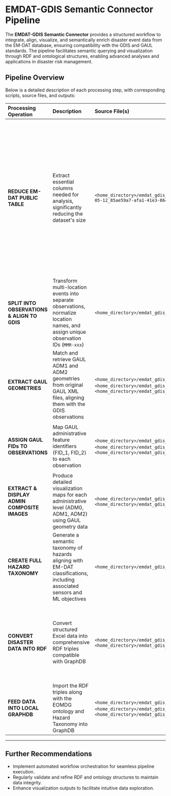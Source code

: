 # EMDAT-GDIS Semantic Connector Pipeline

The **EMDAT-GDIS Semantic Connector** provides a structured workflow to integrate, align, visualize, and semantically enrich disaster event data from the EM-DAT database, ensuring compatibility with the GDIS and GAUL standards. The pipeline facilitates semantic querying and visualization through RDF and ontological structures, enabling advanced analyses and applications in disaster risk management.

## Pipeline Overview

Below is a detailed description of each processing step, with corresponding scripts, source files, and outputs:

| Processing Operation                         | Description                                                                                                                         | Source File(s)                                                                                                                                                                                                                                                              | Destination File(s)                                                                                                                                                                                                                                                         | Script Name / API                                                        | Remarks                                                                                                                                                                                                                                                                                                                                  |
| :------------------------------------------- | :---------------------------------------------------------------------------------------------------------------------------------- | :-------------------------------------------------------------------------------------------------------------------------------------------------------------------------------------------------------------------------------------------------------------------------- | :-------------------------------------------------------------------------------------------------------------------------------------------------------------------------------------------------------------------------------------------------------------------------- | :----------------------------------------------------------------------- | :--------------------------------------------------------------------------------------------------------------------------------------------------------------------------------------------------------------------------------------------------------------------------------------------------------------------------------------- |
| **REDUCE EM-DAT PUBLIC TABLE**               | Extract essential columns needed for analysis, significantly reducing the dataset's size                                            | `<home_directory>/emdat_gdis_semantic_connector/Data/<br>public_emdat_custom_request_2024-05-12_85ae59a7-afa1-41e3-8642-596f53c2731a.xlsx`                                                                                                                                      | `<home_directory>/emdat_gdis_semantic_connector/Data/public_emdat_reduced.xlsx`                                                                                                                                                                                             | `reduce_emdat.py`                                                        | Retained columns:<br/>`DisNo., Classification Key, External IDs, Event Name, ISO, Country, Subregion, Region, Location, Origin, Associated Types, Latitude, Longitude, River Basin, Start Year, Start Month, Start Day, End Year, End Month, End Day, Admin Units (adm1_code, adm1_name, adm2_code, adm2_name), Entry Date, Last Update` |
| **SPLIT INTO OBSERVATIONS & ALIGN TO GDIS**  | Transform multi-location events into separate observations, normalize location names, and assign unique observation IDs (`MMR-xxx`) | `<home_directory>/emdat_gdis_semantic_connector/Data/public_emdat_reduced.xlsx`                                                                                                                                                                                             | `<home_directory>/emdat_gdis_semantic_connector/Data/public_emdat_gdis_aligned.xlsx`                                                                                                                                                                                        | `emdat2gdis.py`                                                          | Handles spell normalization and creates standardized IDs for observations linked via `DisNo.`                                                                                                                                                                                                                                            |
| **EXTRACT GAUL GEOMETRIES**                  | Match and retrieve GAUL ADM1 and ADM2 geometries from original GAUL XML files, aligning them with the GDIS observations             | `<home_directory>/emdat_gdis_semantic_connector/Data/public_emdat_gdis_aligned.xlsx`,<br/>`<home_directory>/emdat_gdis_semantic_connector/Data/g2015_2014_1.xml`, </br> `<home_directory>/emdat_gdis_semantic_connector/Data/g2015_2014_2.xml`                              | `<home_directory>/emdat_gdis_semantic_connector/Data/g2015_2014_1_geom_extract.xml`,<br/>`<home_directory>/emdat_gdis_semantic_connector/Data/g2015_2014_2_geom_extract.xml`,<br/>`<home_directory>/emdat_gdis_semantic_connector/Data/public_emdat_gdis_gaul_aligned.xlsx` | `emdat_gdis2gaul.py`                                                     | Generates XML files per GAUL administrative level and a combined Excel file with geometry references                                                                                                                                                                                                                                     |
| **ASSIGN GAUL FIDs TO OBSERVATIONS**         | Map GAUL administrative feature identifiers (FID\_1, FID\_2) to each observation                                                    | `<home_directory>/emdat_gdis_semantic_connector/Data/g2015_2014_1_geom_extract.xml`,<br/>`<home_directory>/emdat_gdis_semantic_connector/Data/g2015_2014_2_geom_extract.xml`,<br/>`<home_directory>/emdat_gdis_semantic_connector/Data/public_emdat_gdis_gaul_aligned.xlsx` | `<home_directory>/emdat_gdis_semantic_connector/Data/public_emdat_gdis_gaul_fids.xlsx`                                                                                                                                                                                      | `emdat_gdis_gaul_fids.py`                                                | Adds the columns: `Unique Code, FID_1, adm1_code, adm1_name, FID_2, adm2_code, adm2_name`                                                                                                                                                                                                                                                |
| **EXTRACT & DISPLAY ADMIN COMPOSITE IMAGES** | Produce detailed visualization maps for each administrative level (ADM0, ADM1, ADM2) using GAUL geometry data                       | `<home_directory>/emdat_gdis_semantic_connector/Data/g2015_2014_1.xml`, `<home_directory>/emdat_gdis_semantic_connector/Data/g2015_2014_2.xml`                                                                                                                              | `<home_directory>/emdat_gdis_semantic_connector/Data/adm0_composite_maps/*.png`,<br/>`<home_directory>/emdat_gdis_semantic_connector/Data/adm1_composite_maps/*.png`,<br/>`<home_directory>/emdat_gdis_semantic_connector/Data/adm2_maps/*.png`                             | `adm0_composite_map.py`,<br/>`adm1_composite_map.py`,<br/>`adm2_maps.py` | Generates visual QA maps for administrative unit validation                                                                                                                                                                                                                                                                              |
| **CREATE FULL HAZARD TAXONOMY**              | Generate a semantic taxonomy of hazards aligning with EM-DAT classifications, including associated sensors and ML objectives        | `<home_directory>/emdat_gdis_semantic_connector/Data/classification_mapping.csv`                                                                                                                                                                                            | `<home_directory>/emdat_gdis_semantic_connector/Data/emdat_hazard_taxonomy.ttl`                                                                                                                                                                                             | `build_emdat_hazard_taxonomy.py`                                         | Constructs an OWL ontology hierarchy with hazard categories, subclasses, and associated monitoring technologies and objectives                                                                                                                                                                                                           |
| **CONVERT DISASTER DATA INTO RDF**           | Convert structured Excel data into comprehensive RDF triples compatible with GraphDB                                                | `<home_directory>/emdat_gdis_semantic_connector/Data/public_emdat_gdis_gaul_fids.xlsx`,<br/>`<home_directory>/emdat_gdis_semantic_connector/Data/classification_mapping.csv`                                                                                                | `<home_directory>/emdat_gdis_semantic_connector/Data/emdat_gdis_gaul_observations.ttl`                                                                                                                                                                                      | `observations2rdf_triples.py`                                            | Includes semantic relations for events and observations: temporal, spatial, administrative units, QA metadata, and hazard classification                                                                                                                                                                                                 |
| **FEED DATA INTO LOCAL GRAPHDB**             | Import the RDF triples along with the EOMDG ontology and Hazard Taxonomy into GraphDB                                               | `<home_directory>/emdat_gdis_semantic_connector/data/eomdg_ontology.ttl`,<br/>`<home_directory>/emdat_gdis_semantic_connector/data/emdat_hazard_taxonomy.ttl`, <br/>`<home_directory>/emdat_gdis_semantic_connector/data/emdat_gdis_gaul_observations.ttl`                  | SPARQL endpoint at `http://localhost:7200/repositories/eo_nh_kg`                                                                                                                                                                                                            | Script TBD (`TBD.py`)                                                    | Recommended loading order: 1) EOMDG Ontology, 2) Hazard Taxonomy, 3) Observation Data                                                                                                                                                                                                                                                    |

---

## Further Recommendations

* Implement automated workflow orchestration for seamless pipeline execution.
* Regularly validate and refine RDF and ontology structures to maintain data integrity.
* Enhance visualization outputs to facilitate intuitive data exploration.
